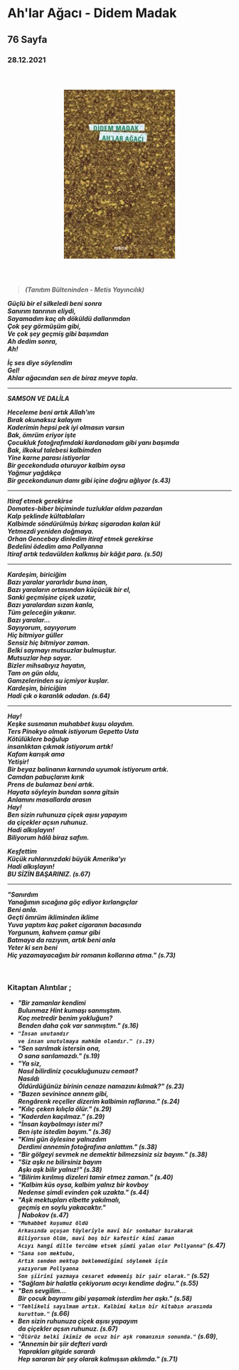   
# Ah'lar Ağacı - Didem Madak
##  76 Sayfa
### 28.12.2021
  
<br>

  <p align="center" style="padding: 10px">
    <img alt="" src="../images/102_ahlar_agaci.jpg" width="250">
    <br>

<br>
<br>


> ***(Tanıtım Bülteninden - Metis Yayıncılık)***

***Güçlü bir el silkeledi beni sonra <br> 
Sanırım tanrının eliydi, <br> 
Sayamadım kaç ah döküldü dallarımdan <br> 
Çok şey görmüşüm gibi, <br> 
Ve çok şey geçmiş gibi başımdan <br> 
Ah dedim sonra, <br> 
Ah!***

***İç ses diye söylendim <br> 
Gel! <br> 
Ahlar ağacından sen de biraz meyve topla.***
_____

***SAMSON VE DALİLA***

***Heceleme beni artık Allah'ım <br>
Bırak okunaksız kalayım  <br>
Kaderimin hepsi pek iyi olmasın varsın  <br>
Bak, ömrüm eriyor işte  <br>
Çocukluk fotoğrafımdaki kardanadam gibi yanı başımda  <br>
Bak, ilkokul talebesi kalbimden  <br>
Yine karne parası istiyorlar  <br>
Bir gecekonduda oturuyor kalbim oysa  <br>
Yağmur yağdıkça  <br>
Bir gecekondunun damı gibi içine doğru ağlıyor (s.43)***

____

***Itiraf etmek gerekirse <br>
Domates-biber biçiminde tuzluklar aldım pazardan <br>
Kalp şeklinde kültablaları <br>
Kalbimde söndürülmüş birkaç sigaradan kalan kül <br>
Yetmezdi yeniden doğmaya. <br>
Orhan Gencebay dinledim itiraf etmek gerekirse <br>
Bedelini ödedim ama Pollyanna <br>
Itiraf artık tedavülden kalkmış bir kâğıt para. (s.50)***

_____

***Kardeşim, biriciğim  <br>
Bazı yaralar yararlıdır buna inan,  <br>
Bazı yaraların ortasından küçücük bir el,  <br>
Sanki geçmişine çiçek uzatır,  <br>
Bazı yaralardan sızan kanla,  <br>
Tüm geleceğin yıkanır.  <br>
Bazı yaralar...  <br>
Sayıyorum, sayıyorum  <br>
Hiç bitmiyor güller  <br>
Sensiz hiç bitmiyor zaman.  <br>
Belki saymayı mutsuzlar bulmuştur.  <br>
Mutsuzlar hep sayar.  <br>
Bizler mihsabıyız hayatın,  <br>
Tam on gün oldu,  <br>
Gamzelerinden su içmiyor kuşlar.  <br>
Kardeşim, biriciğim  <br>
Hadi çık o karanlık odadan. (s.64)*** <br>

____

***Hay!  <br>
Keşke susmanın muhabbet kuşu olaydım.  <br>
Ters Pinokyo olmak istiyorum Gepetto Usta  <br>
Kötülüklere boğulup  <br>
insanlıktan çıkmak istiyorum artık!  <br>
Kafam karışık ama  <br>
Yetişir!  <br>
Bir beyaz balinanın karnında uyumak istiyorum artık.  <br>
Camdan pabuçlarım kırık  <br>
Prens de bulamaz beni artık.  <br>
Hayata söyleyin bundan sonra gitsin  <br>
Anlamını masallarda arasın  <br>
Hay!  <br>
Ben sizin ruhunuza çiçek aşısı yapayım  <br>
da çiçekler açsın ruhunuz.  <br>
Hadi alkışlayın!  <br>
Biliyorum hâlâ biraz safım.*** <br>

***Keşfettim  <br>
Küçük ruhlarınızdaki büyük Amerika'yı  <br>
Hadi alkışlayın!  <br>
BU SİZİN BAŞARINIZ. (s.67)***

____

***"Sanırdım <br>
Yanağımın sıcağına göç ediyor kırlangıçlar <br>
Beni anla. <br>
Geçti ömrüm ikliminden iklime <br>
Yuva yaptım kaç paket cigaranın bacasında <br>
Yorgunum, kahvem çamur gibi <br>
Batmaya da razıyım, artık beni anla <br>
Yeter ki sen beni <br>
Hiç yazamayacağım bir romanın kollarına atma." (s.73)***




<br>

### Kitaptan Alıntılar ;
- ***"Bir zamanlar kendimi <br> Bulunmaz Hint kumaşı sanmıştım. <br> Kaç metredir benim yokluğum? <br> Benden daha çok var sanmıştım." (s.16)***
- ***`"İnsan unutandır` <br> `ve insan unutulmaya mahkûm olandır." (s.19)`***
- ***"Sen sarılmak istersin ona, <br> O sana sarılamazdı." (s.19)***
- ***"Ya siz, <br> Nasıl bilirdiniz çocukluğunuzu cemaat? <br> Nasıldı <br> Öldürdüğünüz birinin cenaze namazını kılmak?" (s.23)***
- ***"Bazen sevinince annem gibi, <br> Rengârenk reçeller dizerim kalbimin raflarına." (s.24)***
- ***"Kılıç çeken kılıçla ölür." (s.29)***
- ***"Kaderden kaçılmaz." (s.29)***
- ***"İnsan kaybolmayı ister mi? <br> Ben işte istedim bayım." (s.36)***
- ***"Kimi gün öylesine yalnızdım <br> Derdimi annemin fotoğrafına anlattım." (s.38)***
- ***"Bir gölgeyi sevmek ne demektir bilmezsiniz siz bayım." (s.38)***
- ***"Siz aşkı ne bilirsiniz bayım <br> Aşkı aşk bilir yalnız!" (s.38)***
- ***"Bilirim kırılmış dizeleri tamir etmez zaman." (s.40)***
- ***"Kalbim küs oysa, kalbim yalnız bir kovboy <br>  Nedense şimdi evinden çok uzakta." (s.44)***
- ***"Aşk mektupları elbette yakılmalı, <br> geçmiş en soylu yakacaktır." <br> | Nabokov (s.47)***
- ***`"Muhabbet kuşumuz öldü` <br> `Arkasında uçuşan tüyleriyle mavi bir sonbahar bırakarak` <br> `Biliyorsun ölüm, mavi boş bir kafestir kimi zaman` <br> `Acıyı hangi dille tercüme etsek şimdi yalan olur Pollyanna"` (s.47)***
- ***`"Sana son mektubu,` <br> `Artık senden mektup beklemediğimi söylemek için` <br> `yazıyorum Pollyanna` <br> `Son şiirini yazmaya cesaret edememiş bir şair olarak."` (s.52)***
- ***"Sağlam bir halatla çekiyorum acıyı kendime doğru." (s.55)***
- ***"Ben sevgilim... <br> Bir çocuk bayramı gibi yaşamak isterdim her aşkı." (s.58)***
- ***`"Tehlikeli sayılmam artık. Kalbimi kalın bir kitabın arasında kuruttum."` (s.66)***
- ***Ben sizin ruhunuza çiçek aşısı yapayım <br> da çiçekler açsın ruhunuz. (s.67)***
- ***`"Ölürüz belki ikimiz de ucuz bir aşk romanının sonunda."` (s.69)***,
- ***"Annemin bir şiir defteri vardı <br> Yaprakları gitgide sarardı <br> Hep sararan bir şey olarak kalmışsın aklımda." (s.71)***
